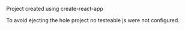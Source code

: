 Project created using create-react-app

To avoid ejecting the hole project no testeable js were not configured.
